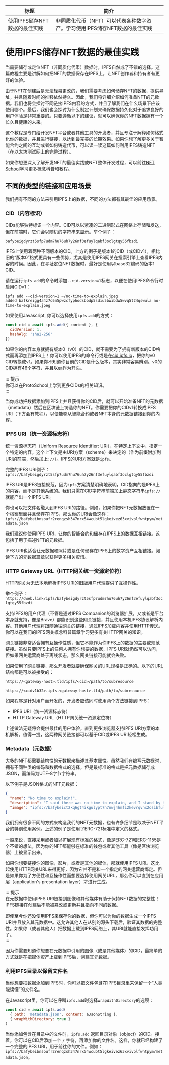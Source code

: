 标题|简介
| --- | --- |
使用IPFS储存NFT数据的最佳实践|非同质化代币（NFT）可以代表各种数字资产。学习使用IPFS储存NFT数据的最佳实践

# 使用IPFS储存NFT数据的最佳实践  
当需要储存或定位NFT（非同质化代币）数据时，IPFS自然成了不错的选择。这篇教程主要是讲解如何把NFT的数据保存在IPFS上，让NFT创作者和持有者有更好的体验。  

由于NFT在创建后是无法轻易更改的，我们需要考虑如何储存NFT的数据，提供寻址，并且随着时间的推移依然持久。因此，我们将详细介绍如何准备NFT的元数据。我们也将会探讨不同链接IPFS内容的方式，并且了解我们在什么场景下应该使用哪个。最后，我们也会探讨为什么制定计划来确保数据持久化对于追求良好的用户体验是非常重要的。只要遵循以下的建议，就可以确保你的NFT数据拥有一个长久且健康的未来。  

这个教程是专门给开发NFT平台或者其他工具的开发者，并且专注于解释如何格式化你的数据，并且进行链接，以达到最完美的长期效果。如果你想了解更多关于智能合约之间的互动或者如何铸造代币，可以读一读这篇如何利用IPFS铸造NFT（在以太坊测试网上的完整过程）。

如果你想更深入了解开发NFT的最佳实践或NFT整体开发过程，可以前往[NFT School](https://nftschool.dev/)学习更多概念科普和教程。  

## 不同的类型的链接和应用场景

我们拥有不同的方法来引用IPFS上的数据，不同的方法都有其最佳的应用场景。  

### CID（内容标识） 

CIDs能够独特标识一个内容。CID可以以紧凑的二进制形式在网络上存储和发送，但在前端时，它们会以随机的字符串来显示。举个例子：  

```
bafybeigdyrzt5sfp7udm7hu76uh7y26nf3efuylqabf3oclgtqy55fbzdi
```  

IPFS上使用着两种不同版本的CID。上方的例子是版本1的CID（或CIDv1），相比旧的“版本0”格式更具有一些优势，尤其是使用IPFS网关在搜索引擎上查看IPFS内容的时候。因此，在寻址定位NFT数据时，最好是使用以base32编码的版本1 CID。   

请在运行`ipfs add`的命令时添加`--cid-version=1`标志，以便在使用IPFS命令行时启用CIDv1：  

```shell
ipfs add --cid-version=1 ~/no-time-to-explain.jpeg
added bafkreigg4a4z7o5m5pwzcfyphodsbbdp5sdiu5bwibdw5wvq5t24qswula no-time-to-explain.jpeg
```  

如果使用Javascript, 你可以选择使用`ipfs.add`的方式： 

```javascript
const cid = await ipfs.add({ content }, {
  cidVersion: 1,
  hashAlg: 'sha2-256'
})
```  

如果你的内容本身就拥有版本0（v0）的CID，就不需要为了拥有新版本的CID格式而再添加到IPFS上！你可以使用IPFS的命令行或是在[cid.ipfs.io](https://cid.ipfs.io)，把你的v0 CID转换成v1。如果你不知道你目前的CID是什么版本，其实非常容易辨别。v0的CID拥有46个字符，并且以`Qm`作为开头。  

::: 提示  
你可以在ProtoSchool上学到更多CIDs的相关知识。  
:::  

当你成功把数据添加到IPFS上并且获得你的CID后，就可以开始准备NFT的元数据（metadata）然后在区块链上铸造你的NFT。你需要把你的CIDv1转换成IPFS URI（下方会有教程），以便能够从智能合约或者NFT本身的元数据链接到你的内容。  

### IPFS URI（统一资源标志符）

统一资源标志符（Uniform Resource Identifier: URI），在特定上下文中，指定一个特定的内容。这个上下文是由URI方案（scheme）来决定的（作为前缀附加到URI的前端，然后加上`://`）。IPFS的URI方案就是`ipfs`。

完整的IPFS URI例子：`ipfs://bafybeigdyrzt5sfp7udm7hu76uh7y26nf3efuylqabf3oclgtqy55fbzdi`  

IPFS URI是IPFS链接规范，因为`ipfs`方案清楚明确地表明，CID指向的是IPFS上的内容，而不是其他系统的。我们只需在CID字符串前端加上静态字符串`ipfs://`就能产出一个IPFS URI。  

你也可以把文件名融入到IPFS URI的路径。例如，如果你把NFT元数据放置在一个档案里面并且储存在IPFS，那么你的URI会像这样：`ipfs://bafybeibnsoufr2renqzsh347nrx54wcubt5lgkeivez63xvivplfwhtpym/metadata.json`

我们建议你使用IPFS URI，让你的智能合约和储存在IPFS上的数据互相链接。这包括了用于描述NFT的元数据。

IPFS URI也适合让元数据和照片或是任何储存在IPFS上的数字资产互相链接。阅读下方的元数据篇章以获得更多相关资讯。  

### HTTP Gateway URL（HTTP网关统一资源定位符） 

HTTP网关为无法本地解析IPFS URI的旧版用户代理提供了互操作性。  

举个例子：`https://dweb.link/ipfs/bafybeigdyrzt5sfp7udm7hu76uh7y26nf3efuylqabf3oclgtqy55fbzdi` 

支持IPFS的用户代理（不管是通过IPFS Companion的浏览器扩展，又或者是平台本身就支持，像是Brave）都能识别这些网关链接，并且使用本机IPFS协议解析内容。其他用户代理将跟随通往网关的链接，通过IPFS加载内容并使用HTTP传送。你可以在我们的IPFS网关概念科普篇章学习更多有关HTTP网关的知识。  

网关链接非常适合拥有互操作性质，但它不能作为你IPFS上的数据的主要或规范链接。虽然只要IPFS上的任何人拥有你想要的数据，IPFS URI就仍然可以访问，但如果网关运营商处于离线状态，那么网关链接可能就会失败。  

如果使用了网关链接，那么开发者就要确保网关的URL规格是正确的。以下的URL结构都是可以被接受的：  

`https://<gateway-host>.tld/ipfs/<cid>/path/to/subresource`

`https://<cidv1b32>.ipfs.<gateway-host>.tld/path/to/subresource`  

如果程序是针对用户而开发的，开发者应该同时使用两个方法链接到IPFS：  

- IPFS URI（统一资源标志符） 
- HTTP Gateway URL（HTTP网关统一资源定位符）  

上述做法无疑将会提供最佳的用户体验，直到更多浏览器支持IPFS URI方案的本机解析。值得一提，这两种网关链接都可以基于CID或IPFS URI轻松生成。  

### Metadata（元数据）  

大多的NFT都需要结构性的元数据来描述其基本属性。虽然我们在编写元数据时，拥有不同种类的编码和数据格式的选择，但是最标准的格式是把元数据储存成JSON，而编码为UTF-8字节字符串。  

以下例子是JSON格式的NFT元数据：  

```json
{
  "name": "No time to explain!",
  "description": "I said there was no time to explain, and I stand by that.",
  "image": "ipfs://bafybeict2kq6gt4ikgulypt7h7nwj4hmfi2kevrqvnx2osibfulyy5x3hu/no-time-to-explain.jpeg"
}
```  

我们拥有很多不同的方式来构造我们的NFT元数据，也有许多细节是取决于NFT平台的特别使用案例。上述的例子是使用了ERC-721标准中定义的格式。  

一般来说，直接采用或者加以扩展现有标准的格式，像是ERC-721和ERC-1155是个不错的想法，因为你的NFT都能够在标准的钱包或者其他工具（像是区块浏览器）上被显示出来。  

如果你想要链接你的图像，影片，或者是其他的媒体，那就使用IPFS URI。这比起使用HTTP网关URL来得更好，因为它并不是和一个指定的网关运营商绑定。但是如果你为了方便性和互操作性而想要选择使用网关URL，那么你可以直到在应用层（application's presentation layer）才进行生成。   

::: 提示   
在元数据中使用IPFS URI链接到图像和其他媒体有助于保持NFT数据的完整性！IPFS链接在创建后不能被篡改或更新并且指向不同的数据。   

即使至今你还没使用IPFS来保存你的数据，但你可以为你的数据生成一个IPFS URI并且放入其元数据中。这允许其他人在从别的源头下载后，验证其数据的完整性。如果你（或者其他人）把数据上载到IPFS网络上，其URI就能直接发挥功用了。  
:::  

因为你需要知道你想要在元数据中引用的图像（或是其他媒体）的CID，最简单的方式就是在把媒体资产上载到IPFS后，创建其元数据。  

### 利用IPFS目录以保留文件名  

当你想要把数据添加到IPFS时，你可以把文件包含在IPFS目录里来保留一个“人类能读懂”的文件名。  

在Javascript里，你可以在呼叫`ipfs.add`时选择`wrapWithDirectory`的选项：  

```js
const cid = await ipfs.add(
  { path: 'metadata.json', content: aJsonString }, 
  { wrapWithDirectory: true }
)
```   

当你添加包含在目录中的文件时，`ipfs.add` 返回目录对象（object）的CID。接着，你可以在CID后添加一个 `/` 字符，再添加你的文件名。这样，你就已经构建了一个完整的IPFS URI，用于前往你的文件。例如：`ipfs://bafybeibnsoufr2renqzsh347nrx54wcubt5lgkeivez63xvivplfwhtpym/metadata.json`。







